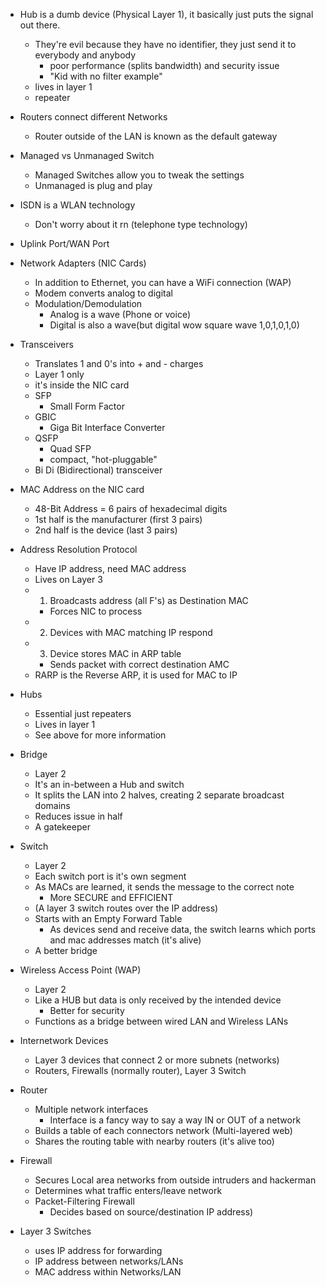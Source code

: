 
- Hub is a dumb device (Physical Layer 1), it basically just puts the signal out there.
	- They're evil because they have no identifier, they just send it to everybody and anybody
		- poor performance (splits bandwidth) and security issue
		- "Kid with no filter example"
	- lives in layer 1 
	- repeater 
- Routers connect different Networks
	- Router outside of the LAN is known as the default gateway 
- Managed vs Unmanaged Switch
	- Managed Switches allow you to tweak the settings
	- Unmanaged is plug and play 
- ISDN is a WLAN technology 
	- Don't worry about it rn (telephone type technology)
- Uplink Port/WAN Port 

- Network Adapters (NIC Cards)
	- In addition to Ethernet, you can have a WiFi connection (WAP)
	- Modem converts analog to digital 
	- Modulation/Demodulation
		- Analog is a wave (Phone or voice)
		- Digital is also a wave(but digital wow square wave 1,0,1,0,1,0)
- Transceivers
	- Translates 1 and 0's into + and - charges
	- Layer 1 only
	- it's inside the NIC card
	- SFP
		- Small Form Factor
	- GBIC 
		- Giga Bit Interface Converter
	- QSFP
		- Quad SFP
		- compact, "hot-pluggable"
	- Bi Di (Bidirectional) transceiver
- MAC Address on the NIC card
	- 48-Bit Address = 6 pairs of hexadecimal digits
	- 1st half is the manufacturer (first 3 pairs)
	- 2nd half is the device (last 3 pairs)
- Address Resolution Protocol
	- Have IP address, need MAC address
	-  Lives on Layer 3 
	- 1. Broadcasts address (all F's) as Destination MAC
		- Forces NIC to process
	- 2. Devices with MAC matching IP respond
	- 3. Device stores MAC in ARP table
		- Sends packet with correct destination AMC 
	- RARP is the Reverse ARP, it is used for MAC to IP 
- Hubs
	- Essential just repeaters
	- Lives in layer 1
	- See above for more information 
- Bridge 
	- Layer 2 
	- It's an in-between a Hub and switch
	- It splits the LAN into 2 halves, creating 2 separate broadcast domains 
	- Reduces issue in half 
	- A gatekeeper 
- Switch
	- Layer 2
	- Each switch port is it's own segment 
	- As MACs are learned, it sends the message to the correct note 
		- More SECURE and EFFICIENT 
	- (A layer 3 switch routes over the IP address)
	- Starts with an Empty Forward Table 
		- As devices send and receive data, the switch learns which ports and mac addresses match (it's alive)
	- A better bridge 
- Wireless Access Point (WAP)
	- Layer 2 
	- Like a HUB but data is only received by the intended device
		- Better for security
	- Functions as a bridge between wired LAN and Wireless LANs 
- Internetwork Devices
	- Layer 3 devices that connect 2 or more subnets (networks)
	- Routers, Firewalls (normally router), Layer 3 Switch 
- Router
	- Multiple network interfaces 
		- Interface is a fancy way to say a way IN or OUT of a network 
	- Builds a table of each connectors network (Multi-layered web)
	- Shares the routing table with nearby routers (it's alive too)
- Firewall
	- Secures Local area networks from outside intruders and hackerman 
	- Determines what traffic enters/leave network
	- Packet-Filtering Firewall
		- Decides based on source/destination IP address)
- Layer 3 Switches
	- uses IP address for forwarding
	- IP address between networks/LANs
	- MAC address within Networks/LAN